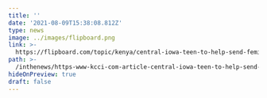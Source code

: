 ```yaml
---
title: ''
date: '2021-08-09T15:38:08.812Z'
type: news
image: ../images/flipboard.png
link: >-
  https://flipboard.com/topic/kenya/central-iowa-teen-to-help-send-feminine-hygiene-products-to-kenya/a-cAl0jsW1RZ614jDjPM6cZg%3Aa%3A3473547084-ab247c1fb8%2Fflipboard.com
path: >-
  /inthenews/https-www-kcci-com-article-central-iowa-teen-to-help-send-feminine-hygiene-products-to-kenya-37237606-
hideOnPreview: true
draft: false
---
```

